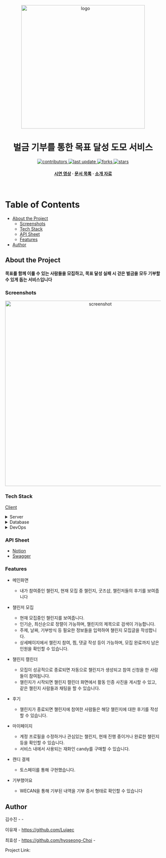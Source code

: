 <!--
Hey, thanks for using the awesome-readme-template template.  
If you have any enhancements, then fork this project and create a pull request 
or just open an issue with the label "enhancement".

Don't forget to give this project a star for additional support ;)
Maybe you can mention me or this repo in the acknowledgements too
-->
<div align="center">


  <img src="https://drive.google.com/file/d/16kAjpm22KTy3gNj2fdOrRkm4iuPOPaHZ/view?usp=sharing" alt="logo" width="400" height="auto" />
  <h1>벌금 기부를 통한 목표 달성 도모 서비스</h1>

  
<!-- Badges -->
<p>
  <a href="https://github.com/IT-s-TIME-4th-OMG/we-can-backEnd-/graphs/contributors">
    <img src="https://img.shields.io/github/contributors/IT-s-TIME-4th-OMG/we-can-backEnd-" alt="contributors" />
  </a>
  <a href="">
    <img src="https://img.shields.io/github/last-commit/IT-s-TIME-4th-OMG/we-can-backEnd-" alt="last update" />
  </a>
  <a href="https://github.com/IT-s-TIME-4th-OMG/we-can-backEnd-/network/members">
    <img src="https://img.shields.io/github/forks/IT-s-TIME-4th-OMG/we-can-backEnd-" alt="forks" />
  </a>
  <a href="https://github.com/IT-s-TIME-4th-OMG/we-can-backEnd-/stargazers">
    <img src="https://img.shields.io/github/stars/IT-s-TIME-4th-OMG/we-can-backEnd-" alt="stars" />
  </a>
</p>
   
<h4>
    <a href="https://drive.google.com/file/d/1nWmAliZFKF04DdUZj53G5c2Y48xZITQY/view?usp=sharing">시연 영상</a>
  <span> · </span>
    <a href="https://ancient-stretch-01d.notion.site/c519980ec8324eab90ab20e90ff20201?pvs=4">문서 목록</a>
  <span> · </span>
    <a href="https://drive.google.com/file/d/1jb3f55zZTQzKBJJ8S4HA02QfdkD9ePAe/view">소개 자료</a>
  </h4>
</div>

<br />

<!-- Table of Contents -->
# Table of Contents

- [About the Project](#about-the-project)
  * [Screenshots](#screenshots)
  * [Tech Stack](#tech-stack)
  * [API Sheet](#api-sheet)
  * [Features](#features)
- [Author](#author)
  

<!-- About the Project -->
## About the Project
<h4>목표를 함께 이룰 수 있는 사람들을 모집하고, 목표 달성 실패 시 걷은 벌금을 모두 기부할 수 있게 돕는 서비스입니다</h4>

<!-- Screenshots -->
### Screenshots

<div align="center"> 
  <img src="https://cdn.discordapp.com/attachments/1081467110200451092/1219595793690923008/image.png?ex=660be018&is=65f96b18&hm=2006f16ed24346a2e14da5d9aaa6f8038700adff8f4b4e49b09b5c2ca88ea3a9&" width="600" alt="screenshot" />
</div>


<!-- TechStack -->
### Tech Stack

<a href="https://github.com/withtaylors/WECAN">Client</a>

<details>
  <summary>Server</summary>
  <ul>
    <li>Java 17</li>
    <li>SpringBoot 3.1.5</li>
    <li>Spring data-jpa</li>
    <li>Querydsl-jpa:5.0.0</li>
    <li>Swagger</li>
  </ul>
</details>

<details>
<summary>Database</summary>
  <ul>
    <li>MySQL</li>
    <li>Redis</li>
    <li>Elasticsearch</li>
  </ul>
</details>

<details>
<summary>DevOps</summary>
  <ul>
    <li>Docker</li>
    <li>GitHub Actions</li>
    <li>AWS EC2</li>
    <li>AWS S3</li>
    <li>Prometheus</li>
    <li>Grafana</li>
  </ul>
</details>


<!-- API Sheet -->
### API Sheet
- <a href="https://www.notion.so/API-475774be7459434ca0c281a10eb5ecfd">Notion</a>
- <a href="http://3.35.3.205:8080/swagger-ui/index.html">Swagger</a>

<!-- Features -->
### Features

- 메인화면
  - 내가 참여중인 챌린지, 현재 모집 중 챌린지, 굿즈샵,  챌린저들의 후기를 보여줍니다
  
- 챌린저 모집
  - 현재 모집중인 챌린지를 보여줍니다.
  - 인기순, 최신순으로 정렬이 가능하며, 챌린지의 제목으로 검색이 가능합니다.
  - 주제, 날짜, 기부방식 등 필요한 정보들을 입력하여 챌린지 모집글을 작성합니다.
  - 상세페이지에서 챌린지 참여, 찜, 댓글 작성 등이 가능하며, 모집 완료까지 남은 인원을 확인할 수 있습니다.
 
- 챌린지 캘린더
  - 모집이 성공적으로 종료되면 자동으로 챌린지가 생성되고 참여 신청을 한 사람들이 참여됩니다.
  - 챌린지가 시작되면 챌린지 캘린더 화면에서 활동 인증 사진을 게시할 수 있고, 같은 챌린지 사람들과 채팅을 할 수 있습니다.

- 후기
  - 챌린지가 종료되면 챌린지에 참여한 사람들은 해당 챌린지에 대한 후기를 작성할 수 있습니다.

- 마이페이지
  - 계정 프로필을 수정하거나 관심있는 챌린지, 현재 진행 중이거나 완료한 챌린지 등을 확인할 수 있습니다. 
  - 서비스 내에서 사용되는 재화인 candy를 구매할 수 있습니다.
 
- 캔디 결제
  - 토스페이를 통해 구현했습니다.
 
- 기부했어요
  - WECAN을 통해 기부된 내역을 기부 증서 형태로 확인할 수 있습니다


<!-- Author -->
## Author

김수진 -  -


이유재 - https://github.com/Lujaec


최효성 - https://github.com/hyoseong-Choi -

Project Link:

